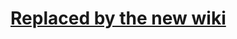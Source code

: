 # [Replaced by the new wiki](https://github.com/libgdx/libgdx/wiki/Clipping%2C-with-the-use-of-scissorstack) #